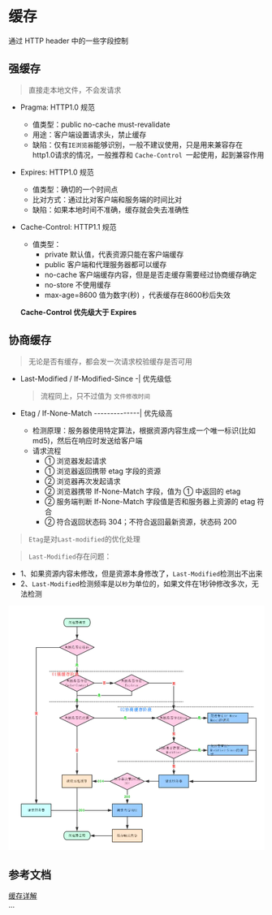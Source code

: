 # 缓存

通过 HTTP header 中的一些字段控制

## 强缓存

> 直接走本地文件，不会发请求

+ Pragma: HTTP1.0 规范
  + 值类型：public no-cache must-revalidate
  + 用途：客户端设置请求头，禁止缓存
  + 缺陷：仅有`IE浏览器`能够识别，一般不建议使用，只是用来兼容存在http1.0请求的情况，一般推荐和 `Cache-Control `一起使用，起到兼容作用

+ Expires: HTTP1.0 规范
  + 值类型：确切的一个时间点
  + 比对方式：通过比对客户端和服务端的时间比对
  + 缺陷：如果本地时间不准确，缓存就会失去准确性

+ Cache-Control: HTTP1.1 规范
  + 值类型：
    + private      默认值，代表资源只能在客户端缓存
    + public       客户端和代理服务器都可以缓存
    + no-cache     客户端缓存内容，但是是否走缓存需要经过协商缓存确定
    + no-store     不使用缓存
    + max-age=8600 值为数字(秒) ，代表缓存在8600秒后失效

  __Cache-Control 优先级大于 Expires__

## 协商缓存

> 无论是否有缓存，都会发一次请求校验缓存是否可用

+ Last-Modified / If-Modified-Since -| 优先级低
  > 流程同上，只不过值为 `文件修改时间`

+ Etag / If-None-Match --------------| 优先级高
  + 检测原理：服务器使用特定算法，根据资源内容生成一个唯一标识(比如md5)，然后在响应时发送给客户端
  + 请求流程
    + ① 浏览器发起请求
    + ① 浏览器返回携带 etag 字段的资源
    + ② 浏览器再次发起请求
    + ② 浏览器携带 If-None-Match 字段，值为 ① 中返回的 etag
    + ② 服务端判断 If-None-Match 字段值是否和服务器上资源的 etag 符合
    + ② 符合返回状态码 304；不符合返回最新资源，状态码 200

> `Etag`是对`Last-modified`的优化处理

> `Last-Modified`存在问题：

+ 1、如果资源内容未修改，但是资源本身修改了，`Last-Modified`检测出不出来
+ 2、`Last-Modified`检测频率是以`秒`为单位的，如果文件在1秒钟修改多次，无法检测

![缓存流程](./assets/cache.png)

## 参考文档
[缓存详解](https://juejin.cn/post/6844903556474994695)<br>
...
